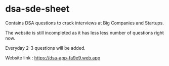 # dsa-sde-sheet

Contains DSA questions to crack interviews at Big Companies and Startups.

The website is still incompleted as it has less less number of questions right now.

Everyday 2-3 questions will be added.

Website link : https://dsa-app-fa9e9.web.app

